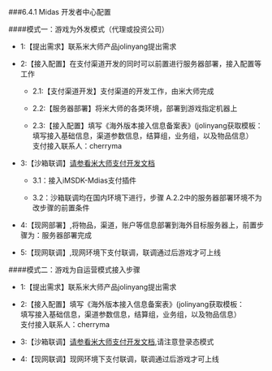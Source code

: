 ###6.4.1 Midas 开发者中心配置

####模式一：游戏为外发模式（代理或投资公司）

  * 1:【提出需求】联系米大师产品jolinyang提出需求
  
  * 2:【接入配置】在支付渠道开发的同时可以前置进行服务器部署，接入配置等工作
  
    * 2.1:【支付渠道开发】支付渠道的开发工作，由米大师完成
    
    * 2.2:【服务器部署】将米大师的各类环境，部署到游戏指定机器上
   
    * 2.3:【接入配置】填写《海外版本接入信息备案表》(jolinyang获取模板：   
        填写接入基础信息，渠道参数信息，结算组，业务组，以及物品信息）   
        支付接入联系人：cherryma

  * 3:【沙箱联调】[请参看米大师支付开发文档](../../Unity/Module/pay.md)   
    
    * 3.1：接入iMSDK-Mdias支付插件
    
    * 3.2：沙箱联调均在国内环境下进行，步骤 A.2.2中的服务器部署环境不为改步骤的前置条件
   
  * 4:【现网部署】,将物品，渠道，账户等信息部署到海外目标服务器上，前置步骤为：服务器部署完成 
    
  * 5:【现网联调】,现网环境下支付联调，联调通过后游戏才可上线



####模式二：游戏为自运营模式接入步骤

  * 1:【提出需求】联系米大师产品jolinyang提出需求
    
  * 2:【接入配置】填写《海外版本接入信息备案表》(jolinyang获取模板：   
      填写接入基础信息，渠道参数信息，结算组，业务组，以及物品信息）   
      支付接入联系人：cherryma

  * 3:【沙箱联调】[请参看米大师支付开发文档](../../Unity/Module/pay.md),请注意登录态模式
     
  * 4:【现网联调】现网环境下支付联调，联调通过后游戏才可上线
